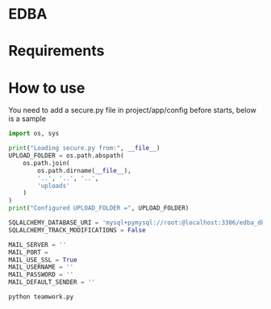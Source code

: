 # EDBA

# Requirements

# How to use

You need to add a secure.py file in project/app/config before starts, below is a sample

```python
import os, sys

print("Loading secure.py from:", __file__)
UPLOAD_FOLDER = os.path.abspath(
    os.path.join(
        os.path.dirname(__file__),
        '..', '..', '..',
        'uploads'
    )
)
print("Configured UPLOAD_FOLDER =", UPLOAD_FOLDER)

SQLALCHEMY_DATABASE_URI = 'mysql+pymysql://root:@localhost:3306/edba_db?charset=utf8mb4'
SQLALCHEMY_TRACK_MODIFICATIONS = False

MAIL_SERVER = ''
MAIL_PORT = 
MAIL_USE_SSL = True
MAIL_USERNAME = ''
MAIL_PASSWORD = ''
MAIL_DEFAULT_SENDER = ''
```

```bash
python teamwork.py
```